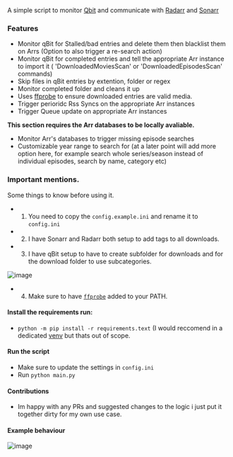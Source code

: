 A simple script to monitor [Qbit](https://github.com/qbittorrent/qBittorrent) and communicate
with [Radarr](https://github.com/Radarr/Radarr) and [Sonarr](https://github.com/Sonarr/Sonarr)

### Features
  - Monitor qBit for Stalled/bad entries and delete them then blacklist them on Arrs (Option to also trigger a re-search action)
  - Monitor qBit for completed entries and tell the appropriate Arr instance to import it ( 'DownloadedMoviesScan' or 'DownloadedEpisodesScan' commands)
  - Skip files in qBit entries by extention, folder or regex
  - Monitor completed folder and cleans it up
  - Uses [ffprobe](https://github.com/FFmpeg/FFmpeg) to ensure downloaded entries are valid media.
  - Trigger perioridc Rss Syncs on the appropriate Arr instances
  - Trigger Queue update on appropriate Arr instances
  
  __This section requires the Arr databases to be locally avaliable.__
  - Monitor Arr's databases to trigger missing episode searches
  - Customizable year range to search for (at a later point will add more option here, for example search whole series/season instead of individual episodes, search by name, category etc)
  

### Important mentions.

Some things to know before using it.

-
    1. You need to copy the `config.example.ini` and rename it to `config.ini`
-
    2. I have Sonarr and Radarr both setup to add tags to all downloads.
-
    3. I have qBit setup to have to create subfolder for downloads and for the download folder to
       use subcategories.

![image](https://user-images.githubusercontent.com/27962761/139117102-ec1d321a-1e64-4880-8ad1-ee2c9b805f92.png)

-
    4. Make sure to have [`ffprobe`](https://www.ffmpeg.org/download.html) added to your PATH.

#### Install the requirements run:

- `python -m pip install -r requirements.text` (I would reccomend in a
  dedicated [venv](https://docs.python.org/3.3/library/venv.html) but thats out of scope.

#### Run the script

- Make sure to update the settings in `config.ini`
- Run `python main.py`

#### Contributions

- Im happy with any PRs and suggested changes to the logic i just put it together dirty for my own
  use case.

#### Example behaviour
![image](https://user-images.githubusercontent.com/27962761/139675283-f1b09955-d9b3-448c-b64c-1de58c1cddcb.png)
